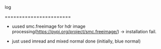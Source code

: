 log

=======================

- uused smc.freeimage for hdr image processing(https://pypi.org/project/smc.freeimage/) -> installation fail.

- just used imread and mixed normal done (initially, blue normal)